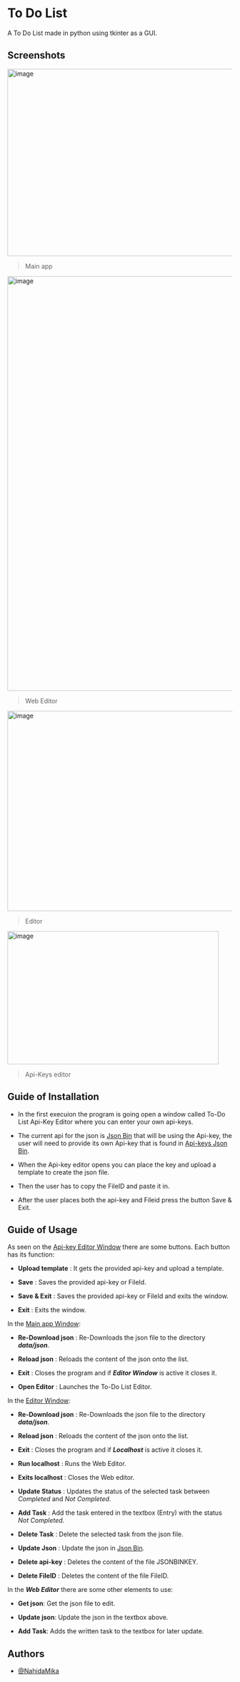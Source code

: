 # To Do List

A To Do List made in python using tkinter as a GUI.


## Screenshots

<img width="684" height="419" alt="image" src="https://github.com/user-attachments/assets/d7f41d98-4f32-4941-99cb-8e62b12fe06a" />

> Main app

<img width="1920" height="928" alt="image" src="https://github.com/user-attachments/assets/b22f3ae9-6a7b-4181-8bdf-05bd66fc8685" />

> Web Editor

<img width="683" height="448" alt="image" src="https://github.com/user-attachments/assets/e19812d2-29b2-4723-8baa-9813b879d807" />

> Editor

<img width="473" height="298" alt="image" src="https://github.com/user-attachments/assets/c4ce4fb9-4858-4896-8cb1-234f0e12249f" />

> Api-Keys editor

## Guide of Installation

- In the first execuion the program is going open a window called To-Do List Api-Key Editor where you can enter your own api-keys.

- The current api for the json is [Json Bin](https://jsonbin.io/) that will be using the Api-key, the user will need to provide its own Api-key that is found in [Api-keys Json Bin](https://jsonbin.io/app/app/api-keys).

- When the Api-key editor opens you can place the key and upload a template to create the json file.

- Then the user has to copy the FileID and paste it in.

- After the user places both the api-key and Fileid press the button Save & Exit.

## Guide of Usage

As seen on the [Api-key Editor Window](#Screenshots) there are some buttons.
Each button has its function:

- **Upload template** : It gets the provided api-key and upload a template.

- **Save** : Saves the provided api-key or FileId.

- **Save & Exit** : Saves the provided api-key or FileId and exits the window.

- **Exit** : Exits the window.

In the [Main app Window](#Screenshots):

- **Re-Download json** : Re-Downloads the json file to the directory **_data/json_**.

- **Reload json** : Reloads the content of the json onto the list.

- **Exit** : Closes the program and if **_Editor Window_** is active it closes it.

- **Open Editor** : Launches the To-Do List Editor.

In the [Editor Window](#Screenshots):

- **Re-Download json** : Re-Downloads the json file to the directory **_data/json_**.

- **Reload json** : Reloads the content of the json onto the list.

- **Exit** : Closes the program and if **_Localhost_** is active it closes it.

- **Run localhost** : Runs the Web Editor.

- **Exits localhost** : Closes the Web editor.

- **Update Status** : Updates the status of the selected task between _Completed_ and _Not Completed_.

- **Add Task** : Add the task entered in the textbox (Entry) with the status _Not Completed_.

- **Delete Task** : Delete the selected task from the json file.

- **Update Json** : Update the json in [Json Bin](https://jsonbin.io/app/bins).

- **Delete api-key** : Deletes the content of the file JSONBINKEY.

- **Delete FileID** : Deletes the content of the file FileID.

In the **_Web Editor_** there are some other elements to use:

- **Get json**: Get the json file to edit.

- **Update json**: Update the json in the textbox above.

- **Add Task**: Adds the written task to the textbox for later update.

## Authors

- [@NahidaMika](https://www.github.com/NahidaMika)

